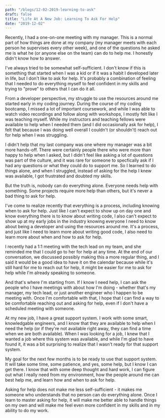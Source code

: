 ```yaml
---
path: "/blogs/12-02-2019-learning-to-ask"
draft: false 
title: "Life At A New Job: Learning To Ask For Help"
date: "2019-12-02"
---
```


Recently, I had a one-on-one meeting with my manager. This is a normal part of how things are done at my company (my manager meets with each person he supervises every other week), and one of the questions he asked me is what he (or anyone else on the team) can do to help me. I honestly didn't know how to answer.

I've always tried to be somewhat self-sufficient. I don't know if this is something that started when I was a kid or if it was a habit I developed later in life, but I don't like to ask for help. It's probably a combination of feeling that I needed to do everything myself to feel confident in my skills and trying to "prove" to others that I can do it all.

From a developer perspective, my struggle to use the resources around me started early in my coding journey. During the course of my coding bootcamp, I missed a lot of important coursework, and while I was able to watch video recordings and follow along with workshops, I mostly felt like I was teaching myself. While my instructors and teaching fellows were available to help when I needed them (and I did occasionally ask for help), I felt that because I was doing well overall I couldn't (or shouldn't) reach out for help when I was struggling.

I didn't help that my last company was one where my manager was a bit more hands-off. There were certainly people there who were more than happy to help when I asked, but I didn't feel like asking a lot of questions was part of the culture, and it was rare for someone to specfically ask if I had any questions or what they could do to support me. So I learned to do things alone, and when I struggled, instead of asking for the help I knew was available, I got frustrated and doubted my skills.

But the truth is, nobody can do everything alone. Everyone needs help with something. Some projects require more help than others, but it's never a bad thing to ask for help.

I've come to realize recently that everything is a process, including knowing when to ask for help. Just like I can't expect to show up on day one and know everything there is to know about writing code, I also can't expect to show up at my early jobs in the industry knowing everyone I need to know about being a developer and using the resources around me. It's a process, and just like I need to learn more about writing good code, I also need to learn more about when and how to ask for help.

I recently had a 1:1 meeting with the tech lead on my team, and she reminded me that I could go to her for help at any time. At the end of our conversation, we discussed possibly making this a more regular thing, and I said it would be a good idea to have it on the calendar because while it's still hard for me to reach out for help, it might be easier for me to ask for help while I'm already speaking to someone.

And that's where I'm starting from. If I know I need help, I can ask the people who I have meetings with about how I'm doing - whether that's my manager, my tech lead, or just another engineer who I happen to be meeting with. Once I'm comfortable with that, I hope that I can find a way to be comfortable reaching out and asking for help, even if I don't have a scheduled meeting with someone.

At my new job, I have a great support system. I work with some smart, knowledgable engineers, and I know that they are available to help when I need the help (or if they're not available right away, they can find a time when we are both available). When I was looking for a job, I knew that I wanted a job where this system was available, and while I'm glad to have found it, it was a bit surprising to realize that I wasn't ready for that support system.

My goal for the next few months is to be ready to use that support system. It will take some time, some patience, and yes, some help, but I know I can get there. I know that with some deep thought and hard work, I can figure out what I really need from my environment, how the people around me can best help me, and learn how and when to ask for help. 

Asking for help does not make me less self-sufficient - it makes me someone who understands that no person can do everything alone. Once I learn to master asking for help, it will make me better able to handle things on my own and will make me feel even more confident in my skills and in my ability to do my work.